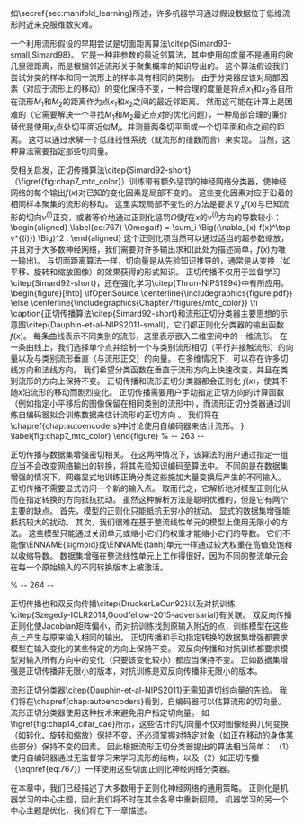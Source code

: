 如\secref{sec:manifold_learning}所述，许多机器学习通过假设数据位于低维流形附近来克服维数灾难。

一个利用流形假设的早期尝试是切面距离算法\citep{Simard93-small,Simard98}。
它是一种非参数的最近邻算法，其中使用的度量不是通用的欧几里德距离，而是根据邻近流形关于聚集概率的知识导出的。
这个算法假设我们尝试分类的样本和同一流形上的样本具有相同的类别。
由于分类器应该对局部因素（对应于流形上的移动）的变化保持不变，一种合理的度量是将点$x_1$和$x_2$各自所在流形$M_1$和$M_2$的距离作为点$x_1$和$x_2$之间的最近邻距离。
然而这可能在计算上是困难的（它需要解决一个寻找$M_1$和$M_2$最近点对的优化问题），一种局部合理的廉价替代是使用$x_i$点处切平面近似$M_i$，并测量两条切平面或一个切平面和点之间的距离。
这可以通过求解一个低维线性系统（就流形的维数而言）来实现。
当然，这种算法需要指定那些切向量。

受相关启发，正切传播算法\citep{Simard92-short}（\figref{fig:chap7_mtc_color}）训练带有额外惩罚的神经网络分类器，使神经网络的每个输出$f(x)$对已知的变化因素是局部不变的。
这些变化因素对应于沿着的相同样本聚集的流形的移动。
这里实现局部不变性的方法是要求$\nabla_{x} f(x)$与已知流形的切向$v^{(i)}$正交，或者等价地通过正则化惩罚$\Omega$使$f$在$x$的$v^{(i)}$方向的导数较小：
\begin{aligned} \label{eq:767}
 \Omega(f) = \sum_i \Big((\nabla_{x} f(x)^\top v^{(i)}) \Big)^2 .
\end{aligned}
这个正则化项当然可以通过适当的超参数缩放，并且对于大多数神经网络，我们需要对许多输出求和(此处为描述简单，$f(x)$为唯一输出)。
与切面距离算法一样，切向量是从先验知识推导的，通常是从变换（如平移、旋转和缩放图像）的效果获得的形式知识。
正切传播不仅用于监督学习\citep{Simard92-short}，还在强化学习\citep{Thrun-NIPS1994}中有所应用。
\begin{figure}[!htb]
\ifOpenSource
\centerline{\includegraphics{figure.pdf}}
\else
\centerline{\includegraphics{Chapter7/figures/mtc_color}}
\fi
\caption{正切传播算法\citep{Simard92-short}和流形正切分类器主要思想的示意图\citep{Dauphin-et-al-NIPS2011-small}，它们都正则化分类器的输出函数$f(x)$。
每条曲线表示不同类别的流形，这里表示嵌入二维空间中的一维流形。
在一条曲线上，我们选择单个点并绘制一个与类别流形相切（平行并接触流形）的向量以及与类别流形垂直（与流形正交）的向量。
在多维情况下，可以存在许多切线方向和法线方向。
我们希望分类函数在垂直于流形方向上快速改变，并且在类别流形的方向上保持不变。
正切传播和流形正切分类器都会正则化 $f(x)$，使其不随$x$沿流形的移动而剧烈变化。
正切传播需要用户手动指定正切方向的计算函数（例如指定小平移后的图像保留在相同类别的流形中），而流形正切分类器通过训练自编码器拟合训练数据来估计流形的正切方向 。
我们将在\chapref{chap:autoencoders}中讨论使用自编码器来估计流形。
}
\label{fig:chap7_mtc_color}
\end{figure}
% -- 263 --

正切传播与数据集增强密切相关。
在这两种情况下，该算法的用户通过指定一组应当不会改变网络输出的转换，将其先验知识编码至算法中。
不同的是在数据集增强的情况下，网络显式地训练正确分类这些施加大量变换后产生的不同输入。
正切传播不需要显式访问一个新的输入点。
取而代之，它解析地对模型正则化从而在指定转换的方向抵抗扰动。
虽然这种解析方法是聪明优雅的，但是它有两个主要的缺点。
首先，模型的正则化只能抵抗无穷小的扰动。
显式的数据集增强能抵抗较大的扰动。
其次，我们很难在基于整流线性单元的模型上使用无限小的方法。
这些模型只能通过关闭单元或缩小它们的权重才能缩小它们的导数。
它们不能像\ENNAME{sigmoid}或\ENNAME{tanh}单元一样通过较大权重在高值处饱和以收缩导数。
数据集增强在整流线性单元上工作得很好，因为不同的整流单元会在每一个原始输入的不同转换版本上被激活。

% -- 264 --

正切传播也和双反向传播\citep{DruckerLeCun92}以及对抗训练\citep{Szegedy-ICLR2014,Goodfellow-2015-adversarial}有关联。
双反向传播正则化使Jacobian矩阵偏小，而对抗训练找到原输入附近的点，训练模型在这些点上产生与原来输入相同的输出。
正切传播和手动指定转换的数据集增强都要求模型在输入变化的某些特定的方向上保持不变。
双反向传播和对抗训练都要求模型对输入所有方向中的变化（只要该变化较小）都应当保持不变。
正如数据集增强是正切传播非无限小的版本，对抗训练是双反向传播非无限小的版本。

流形正切分类器\citep{Dauphin-et-al-NIPS2011}无需知道切线向量的先验。
我们将在\chapref{chap:autoencoders}看到，自编码器可以估算流形的切向量。
流形正切分类器使用这种技术来避免用户指定切向量。
如\figref{fig:chap14_cifar_cae}所示，这些估计的切向量不仅对图像经典几何变换（如转化、旋转和缩放）保持不变，还必须掌握对特定对象（如正在移动的身体某些部分）保持不变的因素。
因此根据流形正切分类器提出的算法相当简单：
（1）使用自编码器通过无监督学习来学习流形的结构，以及（2）如正切传播（\eqnref{eq:767}）一样使用这些切面正则化神经网络分类器。

在本章中，我们已经描述了大多数用于正则化神经网络的通用策略。
正则化是机器学习的中心主题，因此我们将不时在其余各章中重新回顾。
机器学习的另一个中心主题是优化，我们将在下一章描述。